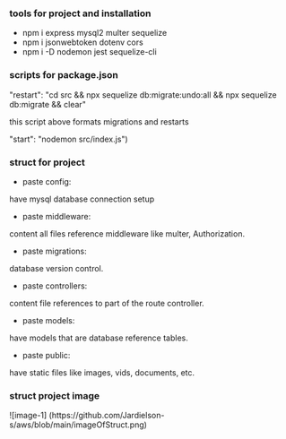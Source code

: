###   tools for project and installation

* npm i express mysql2 multer sequelize
* npm i jsonwebtoken dotenv cors
* npm i -D nodemon jest sequelize-cli


### scripts for package.json

 <p> "restart": "cd src && npx sequelize db:migrate:undo:all && npx sequelize db:migrate && clear" </p>
 <p> this script above formats migrations and restarts </p>

<p>"start": "nodemon src/index.js")</p>

### struct for project

* paste config: 
<p> have mysql database connection setup </p>

* paste middleware:
<p> content all files reference middleware like multer, Authorization. </p>

* paste migrations:
<p> database version control. </p>

* paste controllers: 
<p> content file references to part of the route controller. </p>

* paste models:
<p> have models that are database reference tables. </p>

* paste public:
<p> have static files  like images, vids, documents, etc. </p>


<h3> struct project image </h3>
![image-1] (https://github.com/Jardielson-s/aws/blob/main/imageOfStruct.png)
